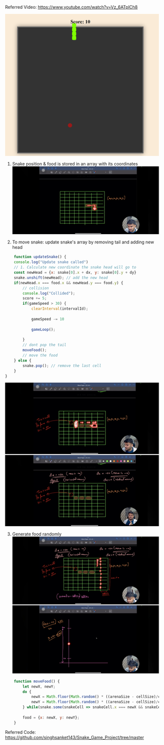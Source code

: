 Referred Video: https://www.youtube.com/watch?v=Vz_6ATplCh8

![img.png](img.png)


1. Snake position & food is stored in an array with its coordinates
![img_1.png](img_1.png)

2. To move snake: update snake's array by removing tail and adding new head
```js
    function updateSnake() {
    console.log("Update snake called")
    // 1. Calculate new coordinate the snake head will go to
    const newHead = {x: snake[0].x + dx, y: snake[0].y + dy}
    snake.unshift(newHead); // add the new head
    if(newHead.x === food.x && newHead.y === food.y) {
        // collision
        console.log("Collided");
        score += 5;
        if(gameSpeed > 30) {
            clearInterval(intervalId);

            gameSpeed -= 10

            gameLoop();

        }
        // dont pop the tail
        moveFood();
        // move the food
    } else {
        snake.pop(); // remove the last cell
    }
}
```
![img_2.png](img_2.png)
![img_3.png](img_3.png)

3. Generate food randomly 
![img_4.png](img_4.png)
![img_5.png](img_5.png)

```js
    function moveFood() {
        let newX, newY;
        do {
            newX = Math.floor(Math.random() * ((arenaSize - cellSize)/cellSize))*cellSize;
            newY = Math.floor(Math.random() * ((arenaSize - cellSize)/cellSize))*cellSize;
        } while(snake.some(snakeCell => snakeCell.x === newX && snakeCell.y === newY));

        food = {x: newX, y: newY};
    }
```

Referred Code: https://github.com/singhsanket143/Snake_Game_Project/tree/master

